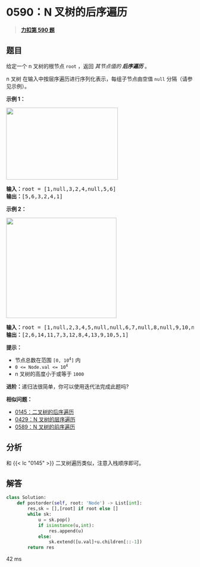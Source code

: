 # 0590：N 叉树的后序遍历


> <u>**[力扣第 590 题](https://leetcode.cn/problems/n-ary-tree-postorder-traversal/)**</u>

## 题目

<p>给定一个 n 叉树的根节点<meta charset="UTF-8" /> <code>root</code> ，返回 <em>其节点值的<strong> 后序遍历</strong></em> 。</p>

<p>n 叉树 在输入中按层序遍历进行序列化表示，每组子节点由空值 <code>null</code> 分隔（请参见示例）。</p>



<p><strong class="example">示例 1：</strong></p>

<p><img src="https://assets.leetcode.com/uploads/2018/10/12/narytreeexample.png" style="height: 193px; width: 300px;" /></p>

<pre>
<strong>输入：</strong>root = [1,null,3,2,4,null,5,6]
<strong>输出：</strong>[5,6,3,2,4,1]
</pre>

<p><strong class="example">示例 2：</strong></p>

<p><img alt="" src="https://assets.leetcode.com/uploads/2019/11/08/sample_4_964.png" style="height: 269px; width: 296px;" /></p>

<pre>
<strong>输入：</strong>root = [1,null,2,3,4,5,null,null,6,7,null,8,null,9,10,null,null,11,null,12,null,13,null,null,14]
<strong>输出：</strong>[2,6,14,11,7,3,12,8,4,13,9,10,5,1]
</pre>



<p><strong>提示：</strong></p>

<ul>
<li>节点总数在范围 <code>[0, 10<sup>4</sup>]</code> 内</li>
<li><code>0 &lt;= Node.val &lt;= 10<sup>4</sup></code></li>
<li>n 叉树的高度小于或等于 <code>1000</code></li>
</ul>



<p><strong>进阶：</strong>递归法很简单，你可以使用迭代法完成此题吗?</p>


**相似问题：**
- [0145：二叉树的后序遍历](/leetcode/0145)
- [0429：N 叉树的层序遍历](/leetcode/0429)
- [0589：N 叉树的前序遍历](/leetcode/0589)


## 分析


和 {{< lc "0145" >}} 二叉树遍历类似，注意入栈顺序即可。

## 解答

```python
class Solution:
    def postorder(self, root: 'Node') -> List[int]:
        res,sk = [],[root] if root else []
        while sk:
            u = sk.pop()
            if isinstance(u,int):
                res.append(u)
            else:
                sk.extend([u.val]+u.children[::-1])
        return res
```

42 ms

